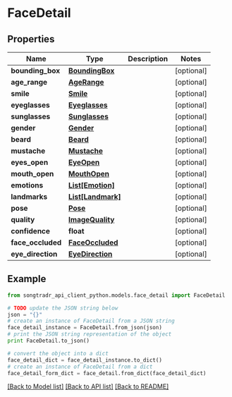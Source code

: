 # FaceDetail


## Properties

Name | Type | Description | Notes
------------ | ------------- | ------------- | -------------
**bounding_box** | [**BoundingBox**](BoundingBox.md) |  | [optional] 
**age_range** | [**AgeRange**](AgeRange.md) |  | [optional] 
**smile** | [**Smile**](Smile.md) |  | [optional] 
**eyeglasses** | [**Eyeglasses**](Eyeglasses.md) |  | [optional] 
**sunglasses** | [**Sunglasses**](Sunglasses.md) |  | [optional] 
**gender** | [**Gender**](Gender.md) |  | [optional] 
**beard** | [**Beard**](Beard.md) |  | [optional] 
**mustache** | [**Mustache**](Mustache.md) |  | [optional] 
**eyes_open** | [**EyeOpen**](EyeOpen.md) |  | [optional] 
**mouth_open** | [**MouthOpen**](MouthOpen.md) |  | [optional] 
**emotions** | [**List[Emotion]**](Emotion.md) |  | [optional] 
**landmarks** | [**List[Landmark]**](Landmark.md) |  | [optional] 
**pose** | [**Pose**](Pose.md) |  | [optional] 
**quality** | [**ImageQuality**](ImageQuality.md) |  | [optional] 
**confidence** | **float** |  | [optional] 
**face_occluded** | [**FaceOccluded**](FaceOccluded.md) |  | [optional] 
**eye_direction** | [**EyeDirection**](EyeDirection.md) |  | [optional] 

## Example

```python
from songtradr_api_client_python.models.face_detail import FaceDetail

# TODO update the JSON string below
json = "{}"
# create an instance of FaceDetail from a JSON string
face_detail_instance = FaceDetail.from_json(json)
# print the JSON string representation of the object
print FaceDetail.to_json()

# convert the object into a dict
face_detail_dict = face_detail_instance.to_dict()
# create an instance of FaceDetail from a dict
face_detail_form_dict = face_detail.from_dict(face_detail_dict)
```
[[Back to Model list]](../README.md#documentation-for-models) [[Back to API list]](../README.md#documentation-for-api-endpoints) [[Back to README]](../README.md)


